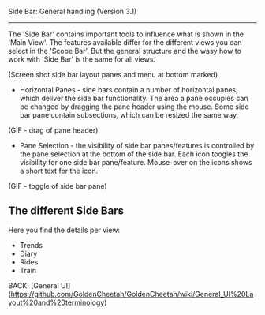 Side Bar: General handling (Version 3.1)
***

The 'Side Bar' contains important tools to influence what is shown in the 'Main View'. The features available differ for the different views you can select in the 'Scope Bar'. But the general structure and the wasy how to work with 'Side Bar' is the same for all views.

(Screen shot  side bar layout panes and menu at bottom marked)


* Horizontal Panes - side bars contain a number of horizontal panes, which deliver the side bar functionality. The area a pane occupies can be changed by dragging the pane header using the mouse. Some side bar pane contain subsections, which can be resized the same way.

(GIF - drag of pane header)

* Pane Selection - the visibility of side bar panes/features is controlled by the pane selection at the bottom of the side bar. Each icon toogles the visibility for one side bar pane/feature. Mouse-over on the icons shows a short text for the icon.

(GIF - toggle of side bar pane)

## The different Side Bars

Here you find the details per view:
* Trends
* Diary
* Rides
* Train

BACK: [General UI] (https://github.com/GoldenCheetah/GoldenCheetah/wiki/General_UI%20Layout%20and%20terminology)

